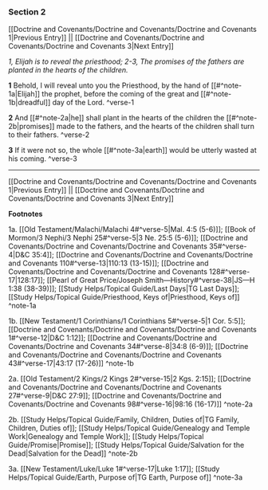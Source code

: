### Section 2

[[Doctrine and Covenants/Doctrine and Covenants/Doctrine and Covenants 1|Previous Entry]]  ||  [[Doctrine and Covenants/Doctrine and Covenants/Doctrine and Covenants 3|Next Entry]]

*1, Elijah is to reveal the priesthood; 2-3, The promises of the fathers are planted in the hearts of the children.*

**1**  Behold, I will reveal unto you the Priesthood, by the hand of [[#^note-1a|Elijah]] the prophet, before the coming of the great and [[#^note-1b|dreadful]] day of the Lord. ^verse-1

**2**  And [[#^note-2a|he]] shall plant in the hearts of the children the [[#^note-2b|promises]] made to the fathers, and the hearts of the children shall turn to their fathers. ^verse-2

**3**  If it were not so, the whole [[#^note-3a|earth]] would be utterly wasted at his coming. ^verse-3


---
[[Doctrine and Covenants/Doctrine and Covenants/Doctrine and Covenants 1|Previous Entry]]  ||  [[Doctrine and Covenants/Doctrine and Covenants/Doctrine and Covenants 3|Next Entry]]


**Footnotes**


1a. [[Old Testament/Malachi/Malachi 4#^verse-5|Mal. 4:5 (5-6)]]; [[Book of Mormon/3 Nephi/3 Nephi 25#^verse-5|3 Ne. 25:5 (5-6)]]; [[Doctrine and Covenants/Doctrine and Covenants/Doctrine and Covenants 35#^verse-4|D&C 35:4]]; [[Doctrine and Covenants/Doctrine and Covenants/Doctrine and Covenants 110#^verse-13|110:13 (13-15)]]; [[Doctrine and Covenants/Doctrine and Covenants/Doctrine and Covenants 128#^verse-17|128:17]]; [[Pearl of Great Price/Joseph Smith—History#^verse-38|JS—H 1:38 (38-39)]]; [[Study Helps/Topical Guide/Last Days|TG Last Days]]; [[Study Helps/Topical Guide/Priesthood, Keys of|Priesthood, Keys of]] ^note-1a

1b. [[New Testament/1 Corinthians/1 Corinthians 5#^verse-5|1 Cor. 5:5]]; [[Doctrine and Covenants/Doctrine and Covenants/Doctrine and Covenants 1#^verse-12|D&C 1:12]]; [[Doctrine and Covenants/Doctrine and Covenants/Doctrine and Covenants 34#^verse-8|34:8 (6-9)]]; [[Doctrine and Covenants/Doctrine and Covenants/Doctrine and Covenants 43#^verse-17|43:17 (17-26)]] ^note-1b

2a. [[Old Testament/2 Kings/2 Kings 2#^verse-15|2 Kgs. 2:15]]; [[Doctrine and Covenants/Doctrine and Covenants/Doctrine and Covenants 27#^verse-9|D&C 27:9]]; [[Doctrine and Covenants/Doctrine and Covenants/Doctrine and Covenants 98#^verse-16|98:16 (16-17)]] ^note-2a

2b. [[Study Helps/Topical Guide/Family, Children, Duties of|TG Family, Children, Duties of]]; [[Study Helps/Topical Guide/Genealogy and Temple Work|Genealogy and Temple Work]]; [[Study Helps/Topical Guide/Promise|Promise]]; [[Study Helps/Topical Guide/Salvation for the Dead|Salvation for the Dead]] ^note-2b

3a. [[New Testament/Luke/Luke 1#^verse-17|Luke 1:17]]; [[Study Helps/Topical Guide/Earth, Purpose of|TG Earth, Purpose of]] ^note-3a